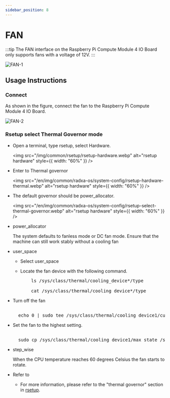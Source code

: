```yaml
---
sidebar_position: 8
---
```


# FAN

:::tip
The FAN interface on the Raspberry Pi Compute Module 4 IO Board only supports fans with a voltage of 12V.
:::

![FAN-1](/img/cm3j/fan-1.webp)

## Usage Instructions

### Connect

As shown in the figure, connect the fan to the Raspberry Pi Compute Module 4 IO Board.

![FAN-2](/img/cm3j/fan-2.webp)

### Rsetup select Thermal Governor mode

- Open a terminal, type rsetup, select Hardware.

  <img
  src="/img/common/rsetup/rsetup-hardware.webp"
  alt="rsetup hardware"
  style={{ width: "60%" }}
  />

- Enter to Thermal governor

  <img
  src="/en/img/common/radxa-os/system-config/rsetup-hardware-thermal.webp"
  alt="rsetup hardware"
  style={{ width: "60%" }}
  />

- The default governor should be power_allocator.

  <img
  src="/en/img/common/radxa-os/system-config/rsetup-select-thermal-governor.webp"
  alt="rsetup hardware"
  style={{ width: "60%" }}
  />

- power_allocator

  The system defaults to fanless mode or DC fan mode. Ensure that the machine can still work stably without a cooling fan

- user_space

  - Select user_space

  - Locate the fan device with the following command.

    <pre>
        ls /sys/class/thermal/cooling_device*/type <br />
        cat /sys/class/thermal/cooling_device*/type
    </pre>

- Turn off the fan

  <pre style={{ whiteSpace: "nowrap" }}>
    <!-- prettier-ignore -->
    echo 0 | sudo tee /sys/class/thermal/cooling_device1/cur_state  
  </pre>

- Set the fan to the highest setting.

  <pre style={{ whiteSpace: "nowrap" }}>
    <!-- prettier-ignore -->
    sudo cp /sys/class/thermal/cooling_device1/max_state /sys/class/thermal/cooling_device1/cur_state  
  </pre>

- step_wise

  When the CPU temperature reaches 60 degrees Celsius the fan starts to rotate.

- Refer to

  - For more information, please refer to the "thermal governor" section in [rsetup](../../../os-config/rsetup.md).

